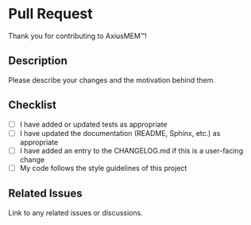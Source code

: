 # Pull Request

Thank you for contributing to AxiusMEM™!

## Description
Please describe your changes and the motivation behind them.

## Checklist
- [ ] I have added or updated tests as appropriate
- [ ] I have updated the documentation (README, Sphinx, etc.) as appropriate
- [ ] I have added an entry to the CHANGELOG.md if this is a user-facing change
- [ ] My code follows the style guidelines of this project

## Related Issues
Link to any related issues or discussions. 